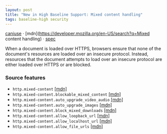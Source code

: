 ```yaml
---
layout: post
title: "New in High Baseline Support: Mixed content handling"
tags: baseline-high security
---
```


[caniuse](https://caniuse.com/?search=mixed-content) · [mdn](https://developer.mozilla.org/en-US/search?q=Mixed content handling) · [spec](https://w3c.github.io/webappsec-mixed-content/)

When a document is loaded over HTTPS, browsers ensure that none of the document's resources are loaded over an insecure protocol. Instead, resources that the document attempts to load over an insecure protocol are either loaded over HTTPS or are blocked.

### Source features

- ``http.mixed-content`` [[mdn]](https://developer.mozilla.org/en-US/search?q=http.mixed-content)
- ``http.mixed-content.blockable_mixed_content`` [[mdn]](https://developer.mozilla.org/en-US/search?q=http.mixed-content.blockable_mixed_content)
- ``http.mixed-content.auto_upgrade_video_audio`` [[mdn]](https://developer.mozilla.org/en-US/search?q=http.mixed-content.auto_upgrade_video_audio)
- ``http.mixed-content.auto_upgrade_images`` [[mdn]](https://developer.mozilla.org/en-US/search?q=http.mixed-content.auto_upgrade_images)
- ``http.mixed-content.block_mixed_downloads`` [[mdn]](https://developer.mozilla.org/en-US/search?q=http.mixed-content.block_mixed_downloads)
- ``http.mixed-content.allow_loopback_url`` [[mdn]](https://developer.mozilla.org/en-US/search?q=http.mixed-content.allow_loopback_url)
- ``http.mixed-content.allow_localhost_url`` [[mdn]](https://developer.mozilla.org/en-US/search?q=http.mixed-content.allow_localhost_url)
- ``http.mixed-content.allow_file_urls`` [[mdn]](https://developer.mozilla.org/en-US/search?q=http.mixed-content.allow_file_urls)

